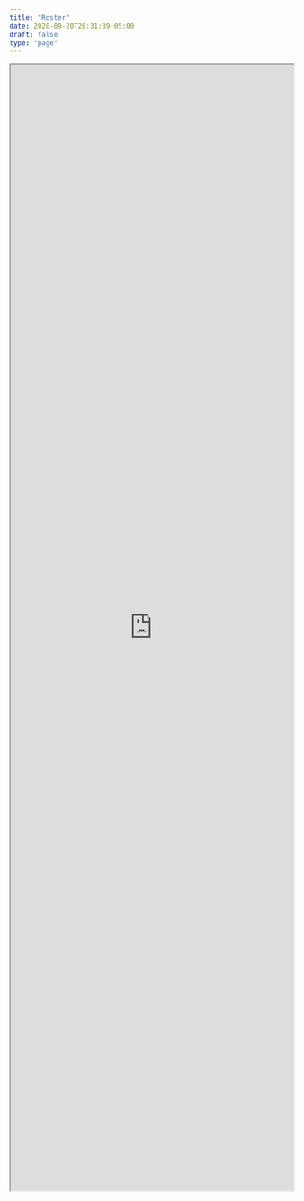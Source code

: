 ```yaml
---
title: "Roster"
date: 2020-09-20T20:31:39-05:00
draft: false
type: "page"
---
```


<iframe src="https://docs.google.com/spreadsheets/d/1N2NYZ-CJlv1-DWF57XZsrpu7w-6SvkZQ00d_DaT-nw8/pubhtml?gid=0&amp;single=true&amp;widget=true&amp;headers=false" width="100%" height="2000"></iframe>